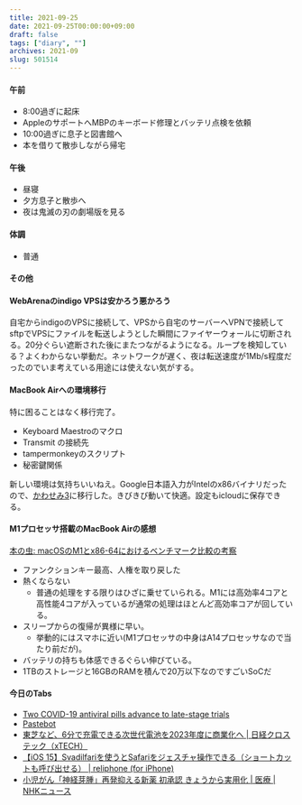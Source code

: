 ```yaml
---
title: 2021-09-25
date: 2021-09-25T00:00:00+09:00
draft: false
tags: ["diary", ""]
archives: 2021-09
slug: 501514
---
```

#### 午前
- 8:00過ぎに起床
- AppleのサポートへMBPのキーボード修理とバッテリ点検を依頼
- 10:00過ぎに息子と図書館へ
- 本を借りて散歩しながら帰宅
#### 午後
- 昼寝
- 夕方息子と散歩へ
- 夜は鬼滅の刃の劇場版を見る
#### 体調
- 普通
#### その他
#### WebArenaのindigo VPSは安かろう悪かろう
自宅からindigoのVPSに接続して、VPSから自宅のサーバーへVPNで接続してsftpでVPSにファイルを転送しようとした瞬間にファイヤーウォールに切断される。20分ぐらい遮断された後にまたつながるようになる。ループを検知している？よくわからない挙動だ。ネットワークが遅く、夜は転送速度が1Mb/s程度だったのでいま考えている用途には使えない気がする。
#### MacBook Airへの環境移行
特に困ることはなく移行完了。
- Keyboard Maestroのマクロ
- Transmit の接続先
- tampermonkeyのスクリプト
- 秘密鍵関係

新しい環境は気持ちいいねえ。Google日本語入力がIntelのx86バイナリだったので、[かわせみ3](https://www.monokakido.jp/ja/mac/kawasemi3/)に移行した。きびきび動いて快適。設定もicloudに保存できる。
#### M1プロセッサ搭載のMacBook Airの感想
[本の虫: macOSのM1とx86-64におけるベンチマーク比較の考察](https://cpplover.blogspot.com/2020/11/macosm1x86-64.html)
- ファンクションキー最高、人権を取り戻した
- 熱くならない
  - 普通の処理をする限りはひざに乗せていられる。M1には高効率4コアと高性能4コアが入っているが通常の処理はほとんど高効率コアが回している。
- スリープからの復帰が異様に早い。
  - 挙動的にはスマホに近い(M1プロセッサの中身はA14プロセッサなので当たり前だが)。
- バッテリの持ちも体感できるぐらい伸びている。
- 1TBのストレージと16GBのRAMを積んで20万以下なのですごいSoCだ

#### 今日のTabs
- [Two COVID-19 antiviral pills advance to late-stage trials](https://cen.acs.org/policy/global-health/Two-COVID-19-antiviral-pills/99/web/2021/09?utm_source=Twitter&utm_medium=Social&utm_campaign=CEN)
- [Pastebot](https://tapbots.com/pastebot/)
- [東芝など、6分で充電できる次世代電池を2023年度に商業化へ | 日経クロステック（xTECH）](https://xtech.nikkei.com/atcl/nxt/news/18/11280/?n_cid=nbpnxt_twbn)
- [【iOS 15】Svadilfariを使うとSafariをジェスチャ操作できる（ショートカットも呼び出せる） | reliphone (for iPhone)](https://reliphone.jp/post-16422/)
- [小児がん「神経芽腫」再発抑える新薬 初承認 きょうから実用化 | 医療 | NHKニュース](https://www3.nhk.or.jp/news/html/20210922/amp/k10013270901000.html?__twitter_impression=true)
